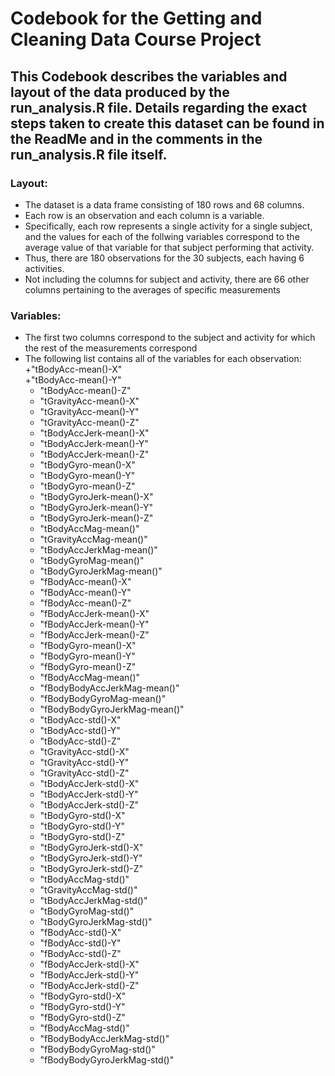 # Codebook for the Getting and Cleaning Data Course Project

## This Codebook describes the variables and layout of the data produced by the run_analysis.R file. Details regarding the exact steps taken to create this dataset can be found in the ReadMe and in the comments in the run_analysis.R file itself.

### Layout:
* The dataset is a data frame consisting of 180 rows and 68 columns. 
* Each row is an observation and each column is a variable.
* Specifically, each row represents a single activity for a single subject, and the values for each of the follwing variables correspond to the average value of that variable for that subject performing that activity. 
* Thus, there are 180 observations for the 30 subjects, each having 6 activities. 
* Not including the columns for subject and activity, there are 66 other columns pertaining to the averages of specific measurements

### Variables: 
* The first two columns correspond to the subject and activity for which the rest of the measurements correspond
* The following list contains all of the variables for each observation:
  +"tBodyAcc-mean()-X"          
  +"tBodyAcc-mean()-Y"           
  + "tBodyAcc-mean()-Z"           
  + "tGravityAcc-mean()-X"       
  + "tGravityAcc-mean()-Y"        
  + "tGravityAcc-mean()-Z"       
  + "tBodyAccJerk-mean()-X"      
  + "tBodyAccJerk-mean()-Y"   
  + "tBodyAccJerk-mean()-Z"      
  + "tBodyGyro-mean()-X"         
  + "tBodyGyro-mean()-Y"         
  + "tBodyGyro-mean()-Z"         
  + "tBodyGyroJerk-mean()-X"     
  + "tBodyGyroJerk-mean()-Y"     
  + "tBodyGyroJerk-mean()-Z"     
  + "tBodyAccMag-mean()"         
  + "tGravityAccMag-mean()"     
  + "tBodyAccJerkMag-mean()"     
  + "tBodyGyroMag-mean()"        
  + "tBodyGyroJerkMag-mean()"    
  + "fBodyAcc-mean()-X"          
  + "fBodyAcc-mean()-Y"          
  + "fBodyAcc-mean()-Z"         
  + "fBodyAccJerk-mean()-X"      
  + "fBodyAccJerk-mean()-Y"      
  + "fBodyAccJerk-mean()-Z"      
  + "fBodyGyro-mean()-X"         
  + "fBodyGyro-mean()-Y"         
  + "fBodyGyro-mean()-Z"        
  + "fBodyAccMag-mean()"          
  + "fBodyBodyAccJerkMag-mean()" 
  + "fBodyBodyGyroMag-mean()"   
  + "fBodyBodyGyroJerkMag-mean()" 
  + "tBodyAcc-std()-X"           
  + "tBodyAcc-std()-Y"          
  + "tBodyAcc-std()-Z"            
  + "tGravityAcc-std()-X"        
  + "tGravityAcc-std()-Y"       
  + "tGravityAcc-std()-Z"         
  + "tBodyAccJerk-std()-X"       
  + "tBodyAccJerk-std()-Y"      
  + "tBodyAccJerk-std()-Z"        
  + "tBodyGyro-std()-X"          
  + "tBodyGyro-std()-Y"         
  + "tBodyGyro-std()-Z"          
  + "tBodyGyroJerk-std()-X"      
  + "tBodyGyroJerk-std()-Y"     
  + "tBodyGyroJerk-std()-Z"      
  + "tBodyAccMag-std()"          
  + "tGravityAccMag-std()"      
  + "tBodyAccJerkMag-std()"      
  + "tBodyGyroMag-std()"         
  + "tBodyGyroJerkMag-std()"    
  + "fBodyAcc-std()-X"           
  + "fBodyAcc-std()-Y"           
  + "fBodyAcc-std()-Z"          
  + "fBodyAccJerk-std()-X"       
  + "fBodyAccJerk-std()-Y"       
  + "fBodyAccJerk-std()-Z"      
  + "fBodyGyro-std()-X"          
  + "fBodyGyro-std()-Y"          
  + "fBodyGyro-std()-Z"         
  + "fBodyAccMag-std()"          
  + "fBodyBodyAccJerkMag-std()"  
  + "fBodyBodyGyroMag-std()"    
  + "fBodyBodyGyroJerkMag-std()"
